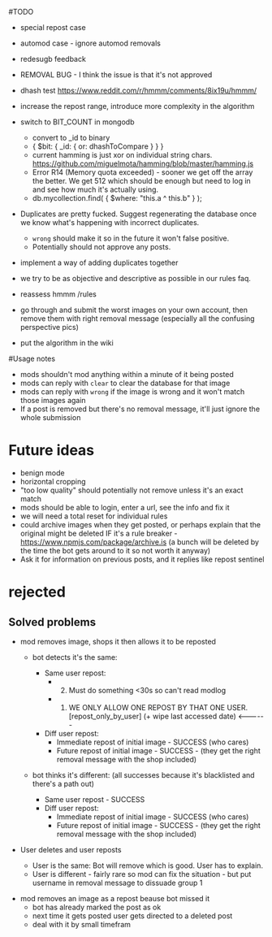 


#TODO


- special repost case
- automod case - ignore automod removals
- redesugb feedback


- REMOVAL BUG - I think the issue is that it's not approved

- dhash test https://www.reddit.com/r/hmmm/comments/8ix19u/hmmm/

- increase the repost range, introduce more complexity in the algorithm

- switch to BIT_COUNT in mongodb
    - convert to _id to binary
    - { $bit: { _id: { or: dhashToCompare } } }
    - current hamming is just xor on individual string chars. https://github.com/miguelmota/hamming/blob/master/hamming.js
    - Error R14 (Memory quota exceeded) - sooner we get off the array the better. We get 512 which should be enough but need to log in and see how much it's actually using.
    - db.mycollection.find( { $where: "this.a ^ this.b" } );

- Duplicates are pretty fucked. Suggest regenerating the database once we know what's happening with incorrect duplicates.
   - `wrong` should make it so in the future it won't false positive.
   - Potentially should not approve any posts.

- implement a way of adding duplicates together 

- we try to be as objective and descriptive as possible in our rules faq.
- reassess hmmm /rules
- go through and submit the worst images on your own account, then remove them with right removal message (especially all the confusing perspective pics)
- put the algorithm in the wiki





#Usage notes
* mods shouldn't mod anything within a minute of it being posted
* mods can reply with `clear` to clear the database for that image
* mods can reply with `wrong` if the image is wrong and it won't match those images again
* If a post is removed but there's no removal message, it'll just ignore the whole submission


# Future ideas

* benign mode
* horizontal cropping
* "too low quality" should potentially not remove unless it's an exact match
* mods should be able to login, enter a url, see the info and fix it
* we will need a total reset for individual rules
* could archive images when they get posted, or perhaps explain that the original might be deleted IF it's a rule breaker - https://www.npmjs.com/package/archive.is (a bunch will be deleted by the time the bot gets around to it so not worth it anyway)
* Ask it for information on previous posts, and it replies like repost sentinel

# rejected









Solved problems
------
* mod removes image, shops it then allows it to be reposted
    * bot detects it's the same:
        * Same user repost:
            * 2. Must do something <30s so can't read modlog
            * 1. WE ONLY ALLOW ONE REPOST BY THAT ONE USER. [repost_only_by_user] (+ wipe last accessed date)  <------
        * Diff user repost:
            * Immediate repost of initial image - SUCCESS (who cares)
            * Future repost of initial image - SUCCESS - (they get the right removal message with the shop included)

    * bot thinks it's different: (all successes because it's blacklisted and there's a path out)
        * Same user repost - SUCCESS
        * Diff user repost:
            * Immediate repost of initial image - SUCCESS (who cares)
            * Future repost of initial image - SUCCESS - (they get the right removal message with the shop included)

* User deletes and user reposts
    * User is the same: Bot will remove which is good. User has to explain.
    * User is different - fairly rare so mod can fix the situation - but put username in removal message to dissuade group 1

- mod removes an image as a repost beause bot missed it 
    - bot has already marked the post as ok
    - next time it gets posted user gets directed to a deleted post
    - deal with it by small timefram


